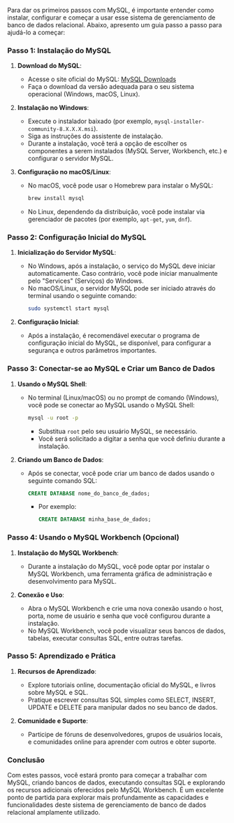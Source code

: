 Para dar os primeiros passos com MySQL, é importante entender como instalar, configurar e começar a usar esse sistema de gerenciamento de banco de dados relacional. Abaixo, apresento um guia passo a passo para ajudá-lo a começar:

### Passo 1: Instalação do MySQL

1. **Download do MySQL**:
   - Acesse o site oficial do MySQL: [MySQL Downloads](https://dev.mysql.com/downloads/)
   - Faça o download da versão adequada para o seu sistema operacional (Windows, macOS, Linux).

2. **Instalação no Windows**:
   - Execute o instalador baixado (por exemplo, `mysql-installer-community-8.X.X.X.msi`).
   - Siga as instruções do assistente de instalação.
   - Durante a instalação, você terá a opção de escolher os componentes a serem instalados (MySQL Server, Workbench, etc.) e configurar o servidor MySQL.

3. **Configuração no macOS/Linux**:
   - No macOS, você pode usar o Homebrew para instalar o MySQL:
     ```bash
     brew install mysql
     ```
   - No Linux, dependendo da distribuição, você pode instalar via gerenciador de pacotes (por exemplo, `apt-get`, `yum`, `dnf`).

### Passo 2: Configuração Inicial do MySQL

1. **Inicialização do Servidor MySQL**:
   - No Windows, após a instalação, o serviço do MySQL deve iniciar automaticamente. Caso contrário, você pode iniciar manualmente pelo "Services" (Serviços) do Windows.
   - No macOS/Linux, o servidor MySQL pode ser iniciado através do terminal usando o seguinte comando:
     ```bash
     sudo systemctl start mysql
     ```

2. **Configuração Inicial**:
   - Após a instalação, é recomendável executar o programa de configuração inicial do MySQL, se disponível, para configurar a segurança e outros parâmetros importantes.

### Passo 3: Conectar-se ao MySQL e Criar um Banco de Dados

1. **Usando o MySQL Shell**:
   - No terminal (Linux/macOS) ou no prompt de comando (Windows), você pode se conectar ao MySQL usando o MySQL Shell:
     ```bash
     mysql -u root -p
     ```
     - Substitua `root` pelo seu usuário MySQL, se necessário.
     - Você será solicitado a digitar a senha que você definiu durante a instalação.

2. **Criando um Banco de Dados**:
   - Após se conectar, você pode criar um banco de dados usando o seguinte comando SQL:
     ```sql
     CREATE DATABASE nome_do_banco_de_dados;
     ```
     - Por exemplo:
       ```sql
       CREATE DATABASE minha_base_de_dados;
       ```

### Passo 4: Usando o MySQL Workbench (Opcional)

1. **Instalação do MySQL Workbench**:
   - Durante a instalação do MySQL, você pode optar por instalar o MySQL Workbench, uma ferramenta gráfica de administração e desenvolvimento para MySQL.

2. **Conexão e Uso**:
   - Abra o MySQL Workbench e crie uma nova conexão usando o host, porta, nome de usuário e senha que você configurou durante a instalação.
   - No MySQL Workbench, você pode visualizar seus bancos de dados, tabelas, executar consultas SQL, entre outras tarefas.

### Passo 5: Aprendizado e Prática

1. **Recursos de Aprendizado**:
   - Explore tutoriais online, documentação oficial do MySQL, e livros sobre MySQL e SQL.
   - Pratique escrever consultas SQL simples como SELECT, INSERT, UPDATE e DELETE para manipular dados no seu banco de dados.

2. **Comunidade e Suporte**:
   - Participe de fóruns de desenvolvedores, grupos de usuários locais, e comunidades online para aprender com outros e obter suporte.

### Conclusão

Com estes passos, você estará pronto para começar a trabalhar com MySQL, criando bancos de dados, executando consultas SQL e explorando os recursos adicionais oferecidos pelo MySQL Workbench. É um excelente ponto de partida para explorar mais profundamente as capacidades e funcionalidades deste sistema de gerenciamento de banco de dados relacional amplamente utilizado.

